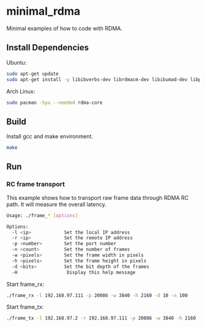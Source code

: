 # minimal_rdma

Minimal examples of how to code with RDMA.

## Install Dependencies

Ubuntu:

```bash
sudo apt-get update
sudo apt-get install -y libibverbs-dev librdmacm-dev libibumad-dev libpci-dev rdma-core infiniband-diags ibverbs-utils
```

Arch Linux:

```bash
sudo pacman -Syu --needed rdma-core
```

## Build

Install gcc and make environment.

```bash
make
```

## Run

### RC frame transport

This example shows how to transport raw frame data through RDMA RC path. It will measure the overall latency.

```bash
Usage: ./frame_* [options]

Options:
  -l <ip>            Set the local IP address
  -r <ip>            Set the remote IP address
  -p <number>        Set the port number
  -n <count>         Set the number of frames
  -w <pixels>        Set the frame width in pixels
  -h <pixels>        Set the frame height in pixels
  -d <bits>          Set the bit depth of the frames
  -H                  Display this help message
```

Start frame_rx:

```bash
./frame_rx -l 192.168.97.111 -p 20086 -w 3840 -h 2160 -d 10 -n 100
```

Start frame_tx:

```bash
./frame_tx -l 192.168.97.2 -r 192.168.97.111 -p 20086 -w 3840 -h 2160 -d 10 -n 100
```